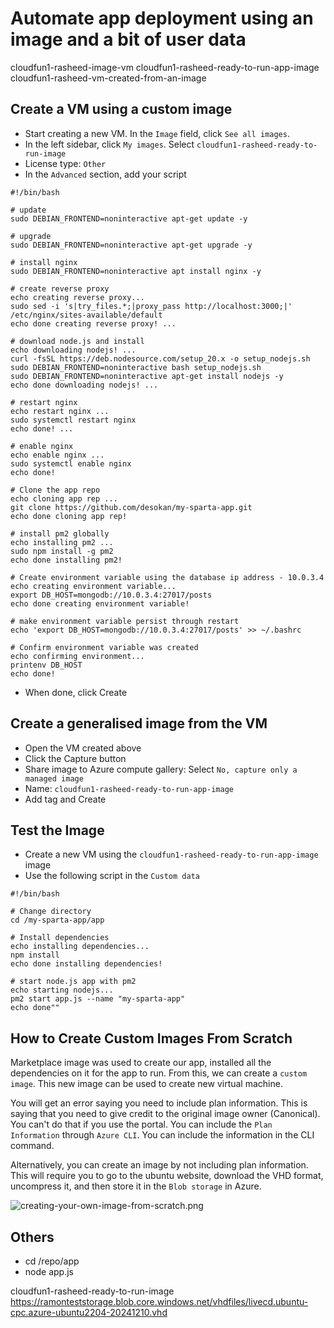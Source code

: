 # Automate app deployment using an image and a bit of user data

cloudfun1-rasheed-image-vm
cloudfun1-rasheed-ready-to-run-app-image
cloudfun1-rasheed-vm-created-from-an-image

## Create a VM using a custom image

- Start creating a new VM. In the `Image` field, click `See all images`.
- In the left sidebar, click `My images`. Select `cloudfun1-rasheed-ready-to-run-image`
- License type: `Other`
- In the `Advanced` section, add your script

```shell
#!/bin/bash

# update
sudo DEBIAN_FRONTEND=noninteractive apt-get update -y

# upgrade
sudo DEBIAN_FRONTEND=noninteractive apt-get upgrade -y

# install nginx
sudo DEBIAN_FRONTEND=noninteractive apt install nginx -y

# create reverse proxy
echo creating reverse proxy...
sudo sed -i 's|try_files.*;|proxy_pass http://localhost:3000;|' /etc/nginx/sites-available/default
echo done creating reverse proxy! ...

# download node.js and install
echo downloading nodejs! ...
curl -fsSL https://deb.nodesource.com/setup_20.x -o setup_nodejs.sh
sudo DEBIAN_FRONTEND=noninteractive bash setup_nodejs.sh
sudo DEBIAN_FRONTEND=noninteractive apt-get install nodejs -y
echo done downloading nodejs! ...

# restart nginx
echo restart nginx ...
sudo systemctl restart nginx
echo done! ...

# enable nginx
echo enable nginx ...
sudo systemctl enable nginx
echo done!

# Clone the app repo
echo cloning app rep ...
git clone https://github.com/desokan/my-sparta-app.git
echo done cloning app rep!

# install pm2 globally
echo installing pm2 ...
sudo npm install -g pm2
echo done installing pm2!

# Create environment variable using the database ip address - 10.0.3.4
echo creating environment variable...
export DB_HOST=mongodb://10.0.3.4:27017/posts
echo done creating environment variable!

# make environment variable persist through restart
echo 'export DB_HOST=mongodb://10.0.3.4:27017/posts' >> ~/.bashrc

# Confirm environment variable was created
echo confirming environment...
printenv DB_HOST
echo done!
```
- When done, click Create

## Create a generalised image from the VM

- Open the VM created above
- Click the Capture button
- Share image to Azure compute gallery: Select `No, capture only a managed image`
- Name: `cloudfun1-rasheed-ready-to-run-app-image`
- Add tag and Create

## Test the Image

- Create a new VM using the `cloudfun1-rasheed-ready-to-run-app-image` image
- Use the following script in the `Custom data`

```shell
#!/bin/bash

# Change directory
cd /my-sparta-app/app

# Install dependencies
echo installing dependencies...
npm install
echo done installing dependencies!

# start node.js app with pm2
echo starting nodejs...
pm2 start app.js --name "my-sparta-app"
echo done""
```

##

## How to Create Custom Images From Scratch

Marketplace image was used to create our app, installed all the dependencies on it for the app to run. From this, we can create a `custom image`. This new image can be used to create new virtual machine.

You will get an error saying you need to include plan information. This is saying that you need to give credit to the original image owner (Canonical). You can't do that if you use the portal. You can include the `Plan Information` through `Azure CLI`. You can include the information in the CLI command.

Alternatively, you can create an image by not including plan information. This will require you to go to the ubuntu website, download the VHD format, uncompress it, and then store it in the `Blob storage` in Azure.

![creating-your-own-image-from-scratch.png](../5.%20Assets/creating-your-own-image-from-scratch.png)

## Others

- cd /repo/app
- node app.js

cloudfun1-rasheed-ready-to-run-image
https://ramonteststorage.blob.core.windows.net/vhdfiles/livecd.ubuntu-cpc.azure-ubuntu2204-20241210.vhd